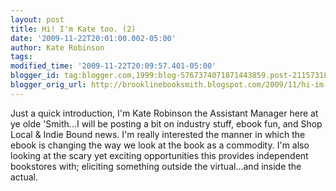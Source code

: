 ```yaml
---
layout: post
title: Hi! I'm Kate too. (2)
date: '2009-11-22T20:01:00.002-05:00'
author: Kate Robinson
tags: 
modified_time: '2009-11-22T20:09:57.401-05:00'
blogger_id: tag:blogger.com,1999:blog-5767374071871443859.post-2115731806217696092
blogger_orig_url: http://brooklinebooksmith.blogspot.com/2009/11/hi-im-kate-too-2.html
---
```


Just a quick introduction, I'm Kate Robinson the Assistant Manager here at ye olde 'Smith...I will be posting a bit on industry stuff, ebook fun, and Shop Local &amp; Indie Bound news. I'm really interested the manner in which the ebook is changing the way we look at the book as a commodity. I'm also looking at the scary yet exciting opportunities this provides independent bookstores with; eliciting something outside the virtual...and inside the actual.